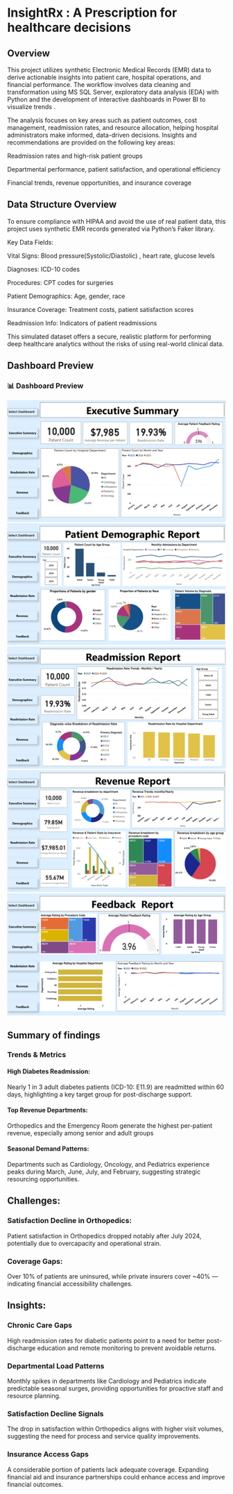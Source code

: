 # InsightRx : A Prescription for healthcare decisions

## Overview
This project utilizes synthetic Electronic Medical Records (EMR) data to derive actionable insights into patient care, hospital operations, and financial performance. The workflow involves data cleaning and transformation using MS SQL Server, exploratory data analysis (EDA) with Python and the development of interactive dashboards in Power BI to visualize trends . 

The analysis focuses on key areas such as patient outcomes, cost management, readmission rates, and resource allocation, helping hospital administrators make informed, data-driven decisions. Insights and recommendations are provided on the following key areas:

Readmission rates and high-risk patient groups

Departmental performance, patient satisfaction, and operational efficiency

Financial trends, revenue opportunities, and insurance coverage


## Data Structure Overview
To ensure compliance with HIPAA and avoid the use of real patient data, this project uses synthetic EMR records generated via Python’s Faker library.

Key Data Fields:

Vital Signs: Blood pressure(Systolic/Diastolic) , heart rate, glucose levels

Diagnoses: ICD-10 codes

Procedures: CPT codes for surgeries

Patient Demographics: Age, gender, race

Insurance Coverage: Treatment costs, patient satisfaction scores

Readmission Info: Indicators of patient readmissions

This simulated dataset offers a secure, realistic platform for performing deep healthcare analytics without the risks of using real-world clinical data.

## Dashboard Preview
### 📊 Dashboard Preview

![Power BI Dashboard1](https://github.com/TayalKirti701/InsightRx/raw/main/Images/dashboard_prev1.png)
![Power BI Dashboard2](https://github.com/TayalKirti701/InsightRx/raw/main/Images/dashboard_prev2.png)
![Power BI Dashboard3](https://github.com/TayalKirti701/InsightRx/raw/main/Images/dashboard_prev3.png)
![Power BI Dashboard4](https://github.com/TayalKirti701/InsightRx/raw/main/Images/dashboard_prev4.png)
![Power BI Dashboard5](https://github.com/TayalKirti701/InsightRx/raw/main/Images/dashboard_prev5.png)

## Summary of findings

### Trends & Metrics

#### High Diabetes Readmission:
Nearly 1 in 3 adult diabetes patients (ICD-10: E11.9) are readmitted within 60 days,  highlighting a key target group for post-discharge support.

#### Top Revenue Departments:
Orthopedics and the Emergency Room generate the highest per-patient revenue, especially   among senior and adult groups

#### Seasonal Demand Patterns:
Departments such as Cardiology, Oncology, and Pediatrics experience peaks during March, June, July, and February, suggesting strategic resourcing opportunities.
     
## Challenges:

### Satisfaction Decline in Orthopedics:
Patient satisfaction in Orthopedics dropped notably after July 2024, potentially due to overcapacity and operational strain.

### Coverage Gaps:
Over 10% of patients are uninsured, while private insurers cover ~40% — indicating financial accessibility challenges.

## Insights:

### Chronic Care Gaps
High readmission rates for diabetic patients point to a need for better post-discharge education and remote monitoring to prevent avoidable returns.

### Departmental Load Patterns
Monthly spikes in departments like Cardiology and Pediatrics indicate predictable seasonal surges, providing opportunities for proactive staff and resource planning.

### Satisfaction Decline Signals
The drop in satisfaction within Orthopedics aligns with higher visit volumes, suggesting the need for process and service quality improvements.

### Insurance Access Gaps
A considerable portion of patients lack adequate coverage. Expanding financial aid and insurance partnerships could enhance access and improve financial outcomes.
